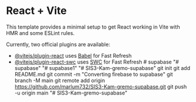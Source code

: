 # React + Vite

This template provides a minimal setup to get React working in Vite with HMR and some ESLint rules.

Currently, two official plugins are available:

- [@vitejs/plugin-react](https://github.com/vitejs/vite-plugin-react/blob/main/packages/plugin-react/README.md) uses [Babel](https://babeljs.io/) for Fast Refresh
- [@vitejs/plugin-react-swc](https://github.com/vitejs/vite-plugin-react-swc) uses [SWC](https://swc.rs/) for Fast Refresh
#   s u p a b a s e  
 "# supabase" 
"# supabase1" 
"# SIS3-Kam-gremo-supabase"  git init git add README.md git commit -m "Converting firebase to supabase" git branch -M main git remote add origin https://github.com/marlum732/SIS3-Kam-gremo-supabase.git git push -u origin main
"# SIS3-Kam-gremo-supabase" 
